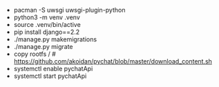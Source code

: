
- pacman -S uwsgi uwsgi-plugin-python
- python3 -m venv .venv
- source .venv/bin/active
- pip install django==2.2
- ./manage.py makemigrations
- ./manage.py migrate
- copy rootfs / # https://github.com/akoidan/pychat/blob/master/download_content.sh
- systemctl enable pychatApi
- systemctl start pychatApi

